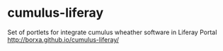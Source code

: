 # cumulus-liferay
Set of portlets for integrate cumulus wheather software in Liferay Portal
http://borxa.github.io/cumulus-liferay/
